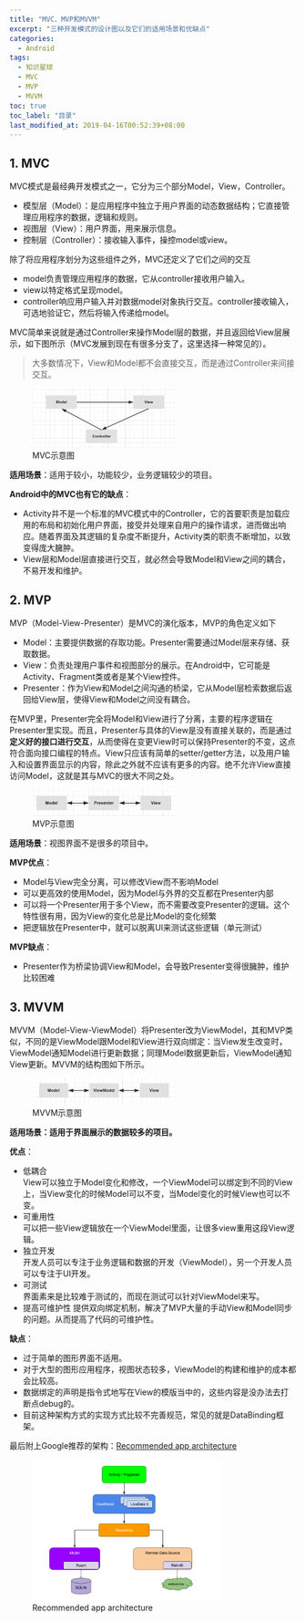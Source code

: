```yaml
---
title: "MVC、MVP和MVVM"
excerpt: "三种开发模式的设计图以及它们的适用场景和优缺点"
categories:
  - Android
tags:
  - 知识星球
  - MVC
  - MVP
  - MVVM
toc: true
toc_label: "目录"
last_modified_at: 2019-04-16T00:52:39+08:00
---
```


## 1. MVC

MVC模式是最经典开发模式之一，它分为三个部分Model，View，Controller。

- 模型层（Model）：是应用程序中独立于用户界面的动态数据结构；它直接管理应用程序的数据，逻辑和规则。
- 视图层（View）：用户界面，用来展示信息。
- 控制层（Controller）：接收输入事件，操控model或view。

除了将应用程序划分为这些组件之外，MVC还定义了它们之间的交互

- model负责管理应用程序的数据，它从controller接收用户输入。
- view以特定格式呈现model。
- controller响应用户输入并对数据model对象执行交互。controller接收输入，可选地验证它，然后将输入传递给model。

MVC简单来说就是通过Controller来操作Model层的数据，并且返回给View层展示，如下图所示（MVC发展到现在有很多分支了，这里选择一种常见的）。

> 大多数情况下，View和Model都不会直接交互，而是通过Controller来间接交互。

<figure style="width: 50%" class="align-center">
    <img src="/assets/images/android/mvc.png">
    <figcaption>MVC示意图</figcaption>
</figure>

**适用场景**：适用于较小，功能较少，业务逻辑较少的项目。

**Android中的MVC也有它的缺点**：

- Activity并不是一个标准的MVC模式中的Controller，它的首要职责是加载应用的布局和初始化用户界面，接受并处理来自用户的操作请求，进而做出响应。随着界面及其逻辑的复杂度不断提升，Activity类的职责不断增加，以致变得庞大臃肿。
- View层和Model层直接进行交互，就必然会导致Model和View之间的耦合，不易开发和维护。

## 2. MVP

MVP（Model-View-Presenter）是MVC的演化版本，MVP的角色定义如下

- Model：主要提供数据的存取功能。Presenter需要通过Model层来存储、获取数据。  
- View：负责处理用户事件和视图部分的展示。在Android中，它可能是Activity、Fragment类或者是某个View控件。  
- Presenter：作为View和Model之间沟通的桥梁，它从Model层检索数据后返回给View层，使得View和Model之间没有耦合。  

在MVP里，Presenter完全将Model和View进行了分离，主要的程序逻辑在Presenter里实现。而且，Presenter与具体的View是没有直接关联的，而是通过**定义好的接口进行交互**，从而使得在变更View时可以保持Presenter的不变，这点符合面向接口编程的特点。View只应该有简单的setter/getter方法，以及用户输入和设置界面显示的内容，除此之外就不应该有更多的内容。绝不允许View直接访问Model，这就是其与MVC的很大不同之处。

<figure style="width: 50%" class="align-center">
    <img src="/assets/images/android/mvp.png">
    <figcaption>MVP示意图</figcaption>
</figure>

**适用场景**：视图界面不是很多的项目中。

**MVP优点**：

- Model与View完全分离，可以修改View而不影响Model
- 可以更高效的使用Model，因为Model与外界的交互都在Presenter内部
- 可以将一个Presenter用于多个View，而不需要改变Presenter的逻辑。这个特性很有用，因为View的变化总是比Model的变化频繁
- 把逻辑放在Presenter中，就可以脱离UI来测试这些逻辑（单元测试）

**MVP缺点**：

- Presenter作为桥梁协调View和Model，会导致Presenter变得很臃肿，维护比较困难

## 3. MVVM

MVVM（Model-View-ViewModel）将Presenter改为ViewModel，其和MVP类似，不同的是ViewModel跟Model和View进行双向绑定：当View发生改变时，ViewModel通知Model进行更新数据；同理Model数据更新后，ViewModel通知View更新。MVVM的结构图如下所示。

<figure style="width: 50%" class="align-center">
    <img src="/assets/images/android/mvvm.png">
    <figcaption>MVVM示意图</figcaption>
</figure>

**适用场景：适用于界面展示的数据较多的项目。**

**优点**：

- 低耦合  
  View可以独立于Model变化和修改，一个ViewModel可以绑定到不同的View上，当View变化的时候Model可以不变，当Model变化的时候View也可以不变。
- 可重用性  
  可以把一些View逻辑放在一个ViewModel里面，让很多view重用这段View逻辑。
- 独立开发  
  开发人员可以专注于业务逻辑和数据的开发（ViewModel），另一个开发人员可以专注于UI开发。
- 可测试  
  界面素来是比较难于测试的，而现在测试可以针对ViewModel来写。
- 提高可维护性
  提供双向绑定机制，解决了MVP大量的手动View和Model同步的问题。从而提高了代码的可维护性。

**缺点**：

- 过于简单的图形界面不适用。
- 对于大型的图形应用程序，视图状态较多，ViewModel的构建和维护的成本都会比较高。
- 数据绑定的声明是指令式地写在View的模版当中的，这些内容是没办法去打断点debug的。
- 目前这种架构方式的实现方式比较不完善规范，常见的就是DataBinding框架。

最后附上Google推荐的架构：[Recommended app architecture](https://developer.android.com/jetpack/docs/guide#recommended-app-arch)

<figure style="width: 66%" class="align-center">
    <img src="/assets/images/android/final-architecture.png">
    <figcaption>Recommended app architecture</figcaption>
</figure>